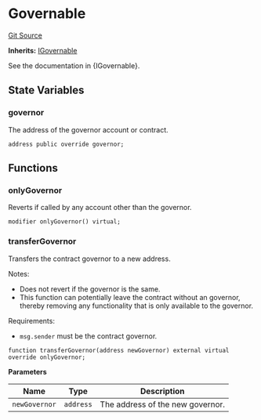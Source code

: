 # Governable

[Git Source](https://github.com/isle-labs/isle-contract/blob/main/contracts/abstracts/Governable.sol)

**Inherits:** [IGovernable](/docs/reference/interfaces/IGovernable.md)

See the documentation in {IGovernable}.

## State Variables

### governor

The address of the governor account or contract.

```solidity
address public override governor;
```

## Functions

### onlyGovernor

Reverts if called by any account other than the governor.

```solidity
modifier onlyGovernor() virtual;
```

### transferGovernor

Transfers the contract governor to a new address.

Notes:

-   Does not revert if the governor is the same.
-   This function can potentially leave the contract without an governor, thereby removing any functionality that is
    only available to the governor.

Requirements:

-   `msg.sender` must be the contract governor.

```solidity
function transferGovernor(address newGovernor) external virtual override onlyGovernor;
```

**Parameters**

| Name          | Type      | Description                      |
| ------------- | --------- | -------------------------------- |
| `newGovernor` | `address` | The address of the new governor. |
